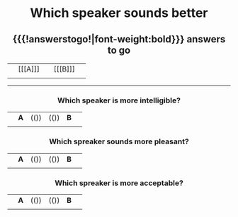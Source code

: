 <center>

# Which speaker sounds better

## {{{!answerstogo!\|font-weight:bold}}} answers to go

[//comment]: // "End of No Change"

|     |         |     |         |     |
| ---:| -------:|:---:|:------- |:--- |
|     | [[[A]]] |     | [[[B]]] |     |
|     |         |     |         |     |

</center>

------------------------------------------------------

<center>

### Which speaker is more intelligible?

|     |       |      |      |       |     |
| --- | -----:|:----:|:----:|:----- | --- |
|     | **A** | (()) | (()) | **B** |     |
|     |       |      |      |       |     |

### Which spreaker sounds more pleasant?

|     |       |      |      |       |     |
| --- | -----:|:----:|:----:|:----- | --- |
|     | **A** | (()) | (()) | **B** |     |
|     |       |      |      |       |     |

### Which spreaker is more acceptable?

|     |       |      |      |       |     |
| --- | -----:|:----:|:----:|:----- | --- |
|     | **A** | (()) | (()) | **B** |     |
|     |       |      |      |       |     |

</center>

[//comment]: # "These are internal parameters for the experiment and visible texts not in this Markdown"
[//comment]: # "----------"
[//parameter]: # "ExperimentAcronym:ABexample"
[//parameter]: # "audioBaseURL:./Stimuli/"
[//parameter]: # "PracticeItems:4"
[//parameter]: # "ShuffleStimuli:true"
[//parameter]: # "RandomizeAB:false"
[//buttontext]: # "NextText:Next"
[//buttontext]: # "NextAlertText:Please listen to the recordings and answer the questions first"
[//buttontext]: # "ReadyText:Ready"
[//buttontext]: # "PlayText:Play"
[//buttontext]: # "RestartPageText:Restart"
[//buttontext]: # "SaveButtonText:Save Results"
[//buttontext]: # "SaveText:Please click XXSaveButtonTextXX and store the file"
[//tooltiptext]: # "ToolTipPlay:Play sound"
[//tooltiptext]: # "ToolTipNext:Go to next item"
[//tooltiptext]: # "ToolTipReady:Ready, please save results"
[//tooltiptext]: # "ToolTipRestart:Start a new experiment session"
[//tooltiptext]: # "ToolTipSave:Save the answer to a file"
[//comment]: # "----------"
[//comment]: # "These are stimuli for this experiment"
[//comment]: # "----------"
[//stimulus0]: # "A,B,"
[//stimulus1]: # "https://upload.wikimedia.org/wikipedia/commons/6/62/De-Aluminium.ogg,https://upload.wikimedia.org/wikipedia/commons/e/e7/Fr-bordure.ogg"
[//stimulus1]: # "https://upload.wikimedia.org/wikipedia/commons/2/2d/Nl-aardhommel.ogg,https://upload.wikimedia.org/wikipedia/commons/8/8e/Or-ଅନୁଶୀଳନ.oga"
[//stimulus1]: # "https://upload.wikimedia.org/wikipedia/commons/e/e7/Fr-bordure.ogg,https://upload.wikimedia.org/wikipedia/commons/d/db/En-uk-illustrate.ogg"
[//stimulus1]: # "https://upload.wikimedia.org/wikipedia/commons/8/8e/Or-ଅନୁଶୀଳନ.oga,https://upload.wikimedia.org/wikipedia/commons/d/da/L1188694-F1.oga"
[//stimulus1]: # "https://upload.wikimedia.org/wikipedia/commons/e/e7/Fr-bordure.ogg,https://upload.wikimedia.org/wikipedia/commons/8/8e/Or-ଅନୁଶୀଳନ.og"
[//stimulus1]: # "https://upload.wikimedia.org/wikipedia/commons/6/62/De-Aluminium.ogg,https://upload.wikimedia.org/wikipedia/commons/d/da/L1188694-F1.oga"
[//comment]: # "----------"
